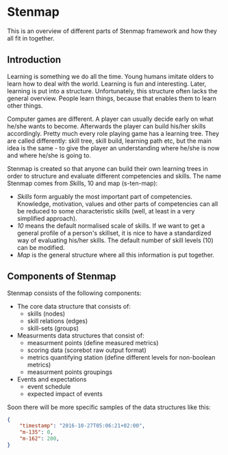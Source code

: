 # Stenmap
This is an overview of different parts of Stenmap framework and how they all fit in together. 

## Introduction 
Learning is something we do all the time. Young humans imitate olders to learn how to deal with the world. Learning is fun and interesting. Later, learning is put into a structure. Unfortunately, this structure often lacks the general overview. People learn things, because that enables them to learn other things. 

Computer games are different. A player can usually decide early on what he/she wants to become. Afterwards the player can build his/her skills accordingly. Pretty much every role playing game has a learning tree. They are called differently: skill tree, skill build, learning path etc, but the main idea is the same - to give the player an understanding where he/she is now and where he/she is going to. 

Stenmap is created so that anyone can build their own learning trees in order to structure and evaluate different competencies and skills. The name Stenmap comes from *S*kills, 10 and map (s-ten-map): 
* _Skills_ form arguably the most important part of competencies. Knowledge, motivation, values and other parts of competencies can all be reduced to some characteristic skills (well, at least in a very simplified approach). 
* _10_ means the default normalised scale of skills. If we want to get a general profile of a person's skillset, it is nice to have a standardized way of evaluating his/her skills. The default number of skill levels (10) can be modified.
* _Map_ is the general structure where all this information is put together. 

## Components of Stenmap
Stenmap consists of the following components: 
* The core data structure that consists of:
  * skills (nodes)
  * skill relations (edges)
  * skill-sets (groups)
* Measurments data structures that consist of:
  * measurment points (define measured metrics)
  * scoring data (scorebot raw output format)
  * metrics quantifying station (define different levels for non-boolean metrics)
  * measurment points groupings
* Events and expectations
  * event schedule
  * expected impact of events
  

Soon there will be more specific samples of the data structures like this: 
```JSON
{
	"timestamp": "2016-10-27T05:06:21+02:00",
	"m-135": 0,
	"m-162": 200,
}
```


